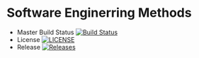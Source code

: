 # Software Enginerring Methods

- Master Build Status [![Build Status](https://travis-ci.org/axis93/sem.svg?branch=master)](https://travis-ci.org/axis93/sem)
- License [![LICENSE](https://img.shields.io/github/license/axis93/sem.svg?style=flat-square)](https://github.com/axis93/sem/blob/master/LICENSE)
- Release [![Releases](https://img.shields.io/github/release/axis93/sem/all.svg?style=flat-square)](https://github.com/axis93/sem/releases)
